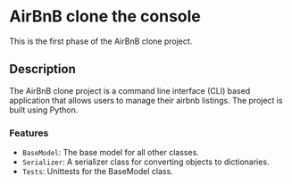# AirBnB clone the console
This is the first phase of the AirBnB clone project.

## Description
The AirBnB clone project is a command line interface (CLI) based application that allows users to manage their airbnb listings. The project is built using Python.

### Features
- `BaseModel`: The base model for all other classes.
- `Serializer`: A serializer class for converting objects to dictionaries.
- `Tests`: Unittests for the BaseModel class.
